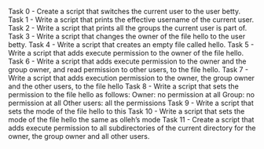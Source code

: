 Task 0 - Create a script that switches the current user to the user betty.
Task 1 - Write a script that prints the effective username of the current user.
Task 2 - Write a script that prints all the groups the current user is part of.
Task 3 - Write a script that changes the owner of the file hello to the user betty.
Task 4 - Write a script that creates an empty file called hello.
Task 5 - Write a script that adds execute permission to the owner of the file hello.
Task 6 - Write a script that adds execute permission to the owner and the group owner, and read permission to other users, to the file hello.
Task 7 - Write a script that adds execution permission to the owner, the group owner and the other users, to the file hello
Task 8 - Write a script that sets the permission to the file hello as follows:
Owner: no permission at all
Group: no permission at all
Other users: all the permissions
Task 9 - Write a script that sets the mode of the file hello to this
Task 10 - Write a script that sets the mode of the file hello the same as olleh’s mode
Task 11 - Create a script that adds execute permission to all subdirectories of the current directory for the owner, the group owner and all other users. 
